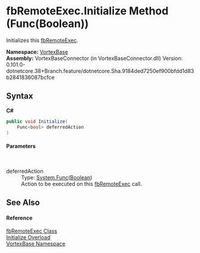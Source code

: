# fbRemoteExec.Initialize Method (Func(Boolean))
 

Initializes this <a href="T_VortexBase_fbRemoteExec.md">fbRemoteExec</a>.

**Namespace:**&nbsp;<a href="N_VortexBase.md">VortexBase</a><br />**Assembly:**&nbsp;VortexBaseConnector (in VortexBaseConnector.dll) Version: 0.101.0-dotnetcore.38+Branch.feature/dotnetcore.Sha.9184ded7250ef900bfdd1d83b2841836087bcfce

## Syntax

**C#**<br />
``` C#
public void Initialize(
	Func<bool> deferredAction
)
```


#### Parameters
&nbsp;<dl><dt>deferredAction</dt><dd>Type: <a href="https://docs.microsoft.com/dotnet/api/system.func-1" target="_blank">System.Func</a>(<a href="https://docs.microsoft.com/dotnet/api/system.boolean" target="_blank">Boolean</a>)<br />Action to be executed on this <a href="T_VortexBase_fbRemoteExec.md">fbRemoteExec</a> call.</dd></dl>

## See Also


#### Reference
<a href="T_VortexBase_fbRemoteExec.md">fbRemoteExec Class</a><br /><a href="Overload_VortexBase_fbRemoteExec_Initialize.md">Initialize Overload</a><br /><a href="N_VortexBase.md">VortexBase Namespace</a><br />